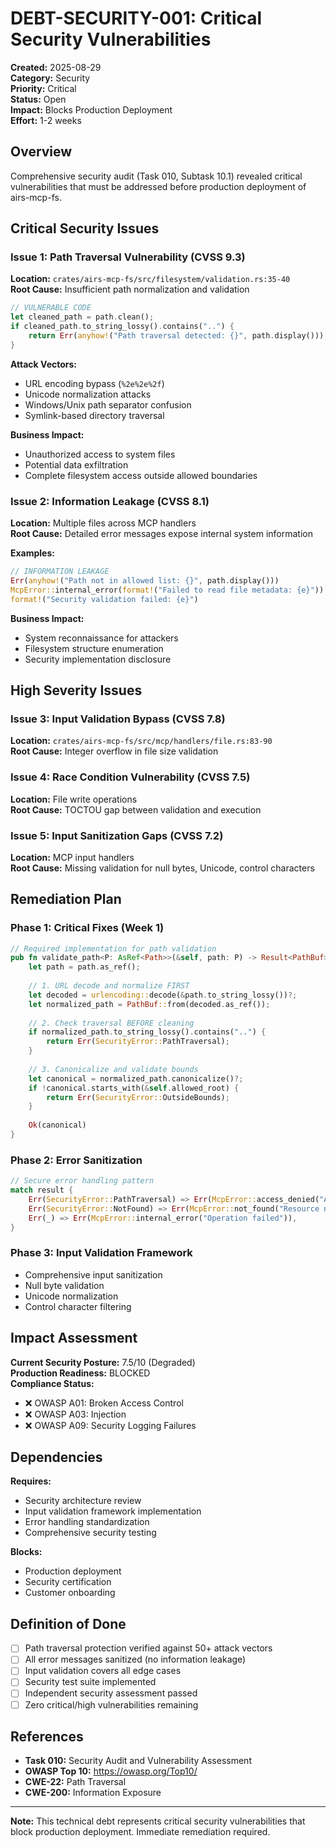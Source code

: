 # DEBT-SECURITY-001: Critical Security Vulnerabilities

**Created:** 2025-08-29  
**Category:** Security  
**Priority:** Critical  
**Status:** Open  
**Impact:** Blocks Production Deployment  
**Effort:** 1-2 weeks  

## Overview

Comprehensive security audit (Task 010, Subtask 10.1) revealed critical vulnerabilities that must be addressed before production deployment of airs-mcp-fs.

## Critical Security Issues

### Issue 1: Path Traversal Vulnerability (CVSS 9.3)
**Location:** `crates/airs-mcp-fs/src/filesystem/validation.rs:35-40`  
**Root Cause:** Insufficient path normalization and validation  

```rust
// VULNERABLE CODE
let cleaned_path = path.clean();
if cleaned_path.to_string_lossy().contains("..") {
    return Err(anyhow!("Path traversal detected: {}", path.display()));
}
```

**Attack Vectors:**
- URL encoding bypass (`%2e%2e%2f`)
- Unicode normalization attacks
- Windows/Unix path separator confusion
- Symlink-based directory traversal

**Business Impact:**
- Unauthorized access to system files
- Potential data exfiltration
- Complete filesystem access outside allowed boundaries

### Issue 2: Information Leakage (CVSS 8.1)
**Location:** Multiple files across MCP handlers  
**Root Cause:** Detailed error messages expose internal system information  

**Examples:**
```rust
// INFORMATION LEAKAGE
Err(anyhow!("Path not in allowed list: {}", path.display()))
McpError::internal_error(format!("Failed to read file metadata: {e}"))
format!("Security validation failed: {e}")
```

**Business Impact:**
- System reconnaissance for attackers
- Filesystem structure enumeration
- Security implementation disclosure

## High Severity Issues

### Issue 3: Input Validation Bypass (CVSS 7.8)
**Location:** `crates/airs-mcp-fs/src/mcp/handlers/file.rs:83-90`  
**Root Cause:** Integer overflow in file size validation  

### Issue 4: Race Condition Vulnerability (CVSS 7.5)
**Location:** File write operations  
**Root Cause:** TOCTOU gap between validation and execution  

### Issue 5: Input Sanitization Gaps (CVSS 7.2)
**Location:** MCP input handlers  
**Root Cause:** Missing validation for null bytes, Unicode, control characters  

## Remediation Plan

### Phase 1: Critical Fixes (Week 1)
```rust
// Required implementation for path validation
pub fn validate_path<P: AsRef<Path>>(&self, path: P) -> Result<PathBuf> {
    let path = path.as_ref();
    
    // 1. URL decode and normalize FIRST
    let decoded = urlencoding::decode(&path.to_string_lossy())?;
    let normalized_path = PathBuf::from(decoded.as_ref());
    
    // 2. Check traversal BEFORE cleaning
    if normalized_path.to_string_lossy().contains("..") {
        return Err(SecurityError::PathTraversal);
    }
    
    // 3. Canonicalize and validate bounds
    let canonical = normalized_path.canonicalize()?;
    if !canonical.starts_with(&self.allowed_root) {
        return Err(SecurityError::OutsideBounds);
    }
    
    Ok(canonical)
}
```

### Phase 2: Error Sanitization
```rust
// Secure error handling pattern
match result {
    Err(SecurityError::PathTraversal) => Err(McpError::access_denied("Access denied")),
    Err(SecurityError::NotFound) => Err(McpError::not_found("Resource not found")),
    Err(_) => Err(McpError::internal_error("Operation failed")),
}
```

### Phase 3: Input Validation Framework
- Comprehensive input sanitization
- Null byte validation
- Unicode normalization
- Control character filtering

## Impact Assessment

**Current Security Posture:** 7.5/10 (Degraded)  
**Production Readiness:** BLOCKED  
**Compliance Status:**
- ❌ OWASP A01: Broken Access Control
- ❌ OWASP A03: Injection
- ❌ OWASP A09: Security Logging Failures

## Dependencies

**Requires:**
- Security architecture review
- Input validation framework implementation
- Error handling standardization
- Comprehensive security testing

**Blocks:**
- Production deployment
- Security certification
- Customer onboarding

## Definition of Done

- [ ] Path traversal protection verified against 50+ attack vectors
- [ ] All error messages sanitized (no information leakage)
- [ ] Input validation covers all edge cases
- [ ] Security test suite implemented
- [ ] Independent security assessment passed
- [ ] Zero critical/high vulnerabilities remaining

## References

- **Task 010:** Security Audit and Vulnerability Assessment
- **OWASP Top 10:** https://owasp.org/Top10/
- **CWE-22:** Path Traversal
- **CWE-200:** Information Exposure

---

**Note:** This technical debt represents critical security vulnerabilities that block production deployment. Immediate remediation required.
